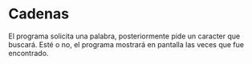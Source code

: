 # Cadenas

El programa solicita una palabra, posteriormente pide un caracter que buscará. Esté o no, el programa mostrará en pantalla las veces que fue encontrado.
